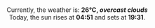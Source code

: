 <p  align="center"><br/>Currently, the weather is: <b> 26°C, <i>overcast clouds</i></b></br>Today, the sun rises at <b>04:51</b> and sets at <b>19:31</b>.</p>